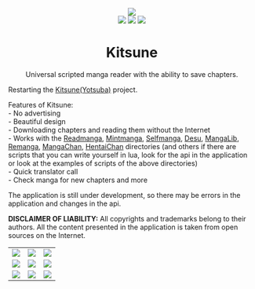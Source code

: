 <div align="center">
    <p align="center">
		<img src="https://user-images.githubusercontent.com/103780136/192371190-ccd56058-4a5b-4052-8fd8-a3b5f66e5291.png">
		<br/>
		<img src="https://img.shields.io/badge/install_size-3.4MB-brightgreen">
        <img src="https://img.shields.io/badge/version-1.7.4-blueviolet">
        <img src="https://img.shields.io/badge/android-7.0+-yellow">
	</p>
    <h1>Kitsune</h1>
    <p>Universal scripted manga reader with the ability to save chapters.</p>
    <p align="left">Restarting the <a href="https://4pda.to/forum/index.php?showtopic=961133">Kitsune(Yotsuba)</a> project.</p>
    <p align="left">
        Features of Kitsune:<br/>
        - No advertising<br/>
        - Beautiful design<br/>
        - Downloading chapters and reading them without the Internet<br/>
        - Works with the <a href="https://readmanga.live">Readmanga</a>, <a href="https://mintmanga.live">Mintmanga</a>, <a href="https://selfmanga.live">Selfmanga</a>, <a href="https://desu.me">Desu</a>, <a href="https://mangalib.me">MangaLib</a>, <a href="https://remanga.org">Remanga</a>, <a href="https://manga-chan.me">MangaChan</a>, <a href="https://x.hentaichan.live">HentaiChan</a> directories (and others if there are scripts that you can write yourself in lua, look for the api in the application or look at the examples of scripts of the
        above directories)<br/>
        - Quick translator call<br/>
        - Check manga for new chapters and more
    </p>
    <p align="left">The application is still under development, so there may be errors in the application and changes in the api.</p>
    <p align="left"><strong>DISCLAIMER OF LIABILITY:</strong> All copyrights and trademarks belong to their authors. All the content presented in the application is taken from open sources on the Internet.</p>
    <table>
        <tbody>
            <tr>
                <td valign="top"><img src="https://user-images.githubusercontent.com/103780136/189186816-17ae2edc-4e4a-4abc-b944-c311bd58cd5c.png" /></td>
                <td valign="top"><img src="https://user-images.githubusercontent.com/103780136/189186872-47e259d6-27ff-4562-9aa0-1672cb089705.png" /></td>
                <td valign="top"><img src="https://user-images.githubusercontent.com/103780136/189186904-aeb29698-af9f-41b2-a023-0f16f110966b.png" /></td>
            </tr>
            <tr>
                <td valign="top"><img src="https://user-images.githubusercontent.com/103780136/189186920-a08721b5-1be1-4846-8e1c-006bcfe50478.png" /></td>
                <td valign="top"><img src="https://user-images.githubusercontent.com/103780136/189186929-c3eec3e4-4e6e-4c3f-b48a-d301ca5f2cf4.png" /></td>
                <td valign="top"><img src="https://user-images.githubusercontent.com/103780136/189186950-e93939c7-3abe-4639-b088-65cbb847450d.png" /></td>
            </tr>
            <tr>
                <td valign="top"><img src="https://user-images.githubusercontent.com/103780136/189186960-e56b02eb-d94c-4a8c-b8b6-015bd1de71f8.png" /></td>
                <td valign="top"><img src="https://user-images.githubusercontent.com/103780136/189186968-bf523da0-a88b-4f18-bdf0-7750d6ddeabb.png" /></td>
                <td valign="top"><img src="https://user-images.githubusercontent.com/103780136/189187042-96dd930f-848a-41b4-9ca2-42f570037446.png" /></td>
            </tr>
        </tbody>
    </table>
</div>
